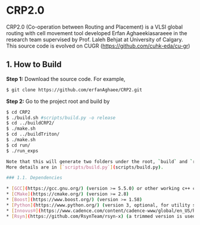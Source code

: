 CRP2.0
======================================
CRP2.0 (Co-operation between Routing and Placement) is a VLSI global routing with cell movement tool developed Erfan Aghaeekiasaraeee in the research team supervised by Prof. Laleh Behjat at University of Calgary. This source code is evolved on CUGR (https://github.com/cuhk-eda/cu-gr)

## 1. How to Build

**Step 1:** Download the source code. For example,
```bash
$ git clone https://github.com/erfanAghaee/CRP2.git
```

**Step 2:** Go to the project root and build by
```bash
$ cd CRP2
$ ./build.sh #scripts/build.py -o release
$ cd ../buildCRP2/
$ ./make.sh 
$ cd ../buildTriton/
$ ./make.sh 
$ cd run/
$ ./run_exps

Note that this will generate two folders under the root, `build` and `run` (`build` contains intermediate files for build/compilation, while `run` contains binaries and auxiliary files).
More details are in [`scripts/build.py`](scripts/build.py).

### 1.1. Dependencies

* [GCC](https://gcc.gnu.org/) (version >= 5.5.0) or other working c++ compliers
* [CMake](https://cmake.org/) (version >= 2.8)
* [Boost](https://www.boost.org/) (version >= 1.58)
* [Python](https://www.python.org/) (version 3, optional, for utility scripts)
* [Innovus®](https://www.cadence.com/content/cadence-www/global/en_US/home/tools/digital-design-and-signoff/soc-implementation-and-floorplanning/innovus-implementation-system.html) (version 18.1, optional, for design rule checking and evaluation)
* [Rsyn](https://github.com/RsynTeam/rsyn-x) (a trimmed version is used, already added under folder `rsyn`)

